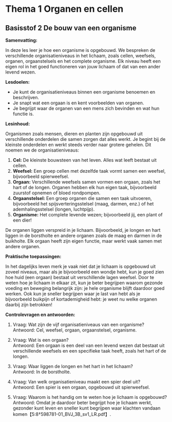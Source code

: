 # Thema 1 Organen en cellen
## Basisstof 2 De bouw van een organisme

<!--
**Tags:**  
#biologie #thema1 #basistof2 #organen #cellen #organisatieniveaus #vmbo-b
-->

**Samenvatting:**  

In deze les leer je hoe een organisme is opgebouwd. We bespreken de verschillende organisatieniveaus in het lichaam, zoals cellen, weefsels, organen, orgaanstelsels en het complete organisme. Elk niveau heeft een eigen rol in het goed functioneren van jouw lichaam of dat van een ander levend wezen.

**Lesdoelen:**  

- Je kunt de organisatieniveaus binnen een organisme benoemen en beschrijven.
- Je snapt wat een orgaan is en kent voorbeelden van organen.
- Je begrijpt waar de organen van een mens zich bevinden en wat hun functie is.

**Lesinhoud:**  

Organismen zoals mensen, dieren en planten zijn opgebouwd uit verschillende onderdelen die samen zorgen dat alles werkt. Je begint bij de kleinste onderdelen en werkt steeds verder naar grotere gehelen. Dit noemen we de organisatieniveaus:

1. **Cel:** De kleinste bouwsteen van het leven. Alles wat leeft bestaat uit cellen.
2. **Weefsel:** Een groep cellen met dezelfde taak vormt samen een weefsel, bijvoorbeeld spierweefsel.
3. **Orgaan:** Verschillende weefsels samen vormen een orgaan, zoals het hart of de longen. Organen hebben elk hun eigen taak, bijvoorbeeld zuurstof opnemen of bloed rondpompen.
4. **Orgaanstelsel:** Een groep organen die samen een taak uitvoeren, bijvoorbeeld het spijsverteringsstelsel (maag, darmen, enz.) of het ademhalingsstelsel (longen, luchtpijp).
5. **Organisme:** Het complete levende wezen; bijvoorbeeld jij, een plant of een dier!

De organen liggen verspreid in je lichaam. Bijvoorbeeld, je longen en hart liggen in de borstholte en andere organen zoals de maag en darmen in de buikholte. Elk orgaan heeft zijn eigen functie, maar werkt vaak samen met andere organen.

**Praktische toepassingen:**  

In het dagelijks leven merk je vaak niet dat je lichaam is opgebouwd uit zoveel niveaus, maar als je bijvoorbeeld een wondje hebt, kun je goed zien hoe huid (een orgaan) bestaat uit verschillende lagen weefsel. Door te weten hoe je lichaam in elkaar zit, kun je beter begrijpen waarom gezonde voeding en beweging belangrijk zijn: je hele organisme blijft daardoor goed werken. Ook kun je sneller begrijpen waar je last van hebt als je bijvoorbeeld buikpijn of kortademigheid hebt: je weet nu welke organen daarbij zijn betrokken!

**Controlevragen en antwoorden:**  

1. Vraag: Wat zijn de vijf organisatieniveaus van een organisme?  
   Antwoord: Cel, weefsel, orgaan, orgaanstelsel, organisme.

2. Vraag: Wat is een orgaan?  
   Antwoord: Een orgaan is een deel van een levend wezen dat bestaat uit verschillende weefsels en een specifieke taak heeft, zoals het hart of de longen.

3. Vraag: Waar liggen de longen en het hart in het lichaam?  
   Antwoord: In de borstholte.

4. Vraag: Van welk organisatieniveau maakt een spier deel uit?  
   Antwoord: Een spier is een orgaan, opgebouwd uit spierweefsel.

5. Vraag: Waarom is het handig om te weten hoe je lichaam is opgebouwd?  
   Antwoord: Omdat je daardoor beter begrijpt hoe je lichaam werkt, gezonder kunt leven en sneller kunt begrijpen waar klachten vandaan komen【5:8†598781-01_BVJ_3B_sv1_LR.pdf】.

